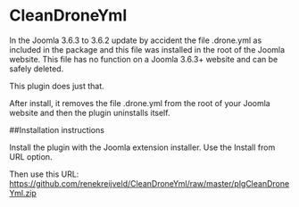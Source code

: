 CleanDroneYml
=============

In the Joomla 3.6.3 to 3.6.2 update by accident the file .drone.yml as included in the package and this file was installed in the root of the Joomla website.
This file has no function on a Joomla 3.6.3+ website and can be safely deleted.

This plugin does just that.

After install, it removes the file .drone.yml from the root of your Joomla website and then the plugin uninstalls itself.

##Installation instructions

Install the plugin with the Joomla extension installer. Use the Install from URL option.

Then use this URL: https://github.com/renekreijveld/CleanDroneYml/raw/master/plgCleanDroneYml.zip

